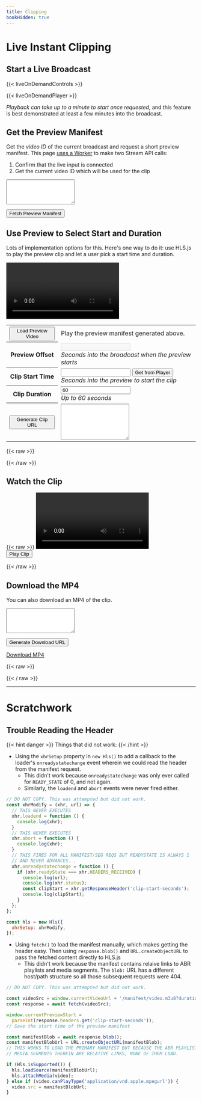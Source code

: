 ```yaml
---
title: Clipping
bookHidden: true
---
```


# Live Instant Clipping

## Start a Live Broadcast

{{< liveOnDemandControls >}}

{{< liveOnDemandPlayer >}}

_Playback can take up to a minute to start once requested,_ and this feature is
best demonstrated at least a few minutes into the broadcast.

## Get the Preview Manifest

Get the _video ID_ of the current broadcast and request a short preview manifest.
This page [uses a Worker](https://github.com/tsmith512/bframes/blob/trunk/functions/api/liveOnDemand/status.ts)
to make two Stream API calls:

1. Confirm that the live input is connected
2. Get the current video ID which will be used for the clip

<textarea class="output" id="preview-manifest-url" rows="4"></textarea>
<button id="preview-manifest">Fetch Preview Manifest</button>
<script>
  document.getElementById('preview-manifest').addEventListener('click', async (e) => {
    e.preventDefault();
    const status = await fetch('{{< HUGO_API_HOST >}}/api/liveOnDemand/status');
    if (status.ok) {
      const data = await status.json();
      if (data.state !== 'connected') {
        console.log('Live broadcast not currently running.');
        document.getElementById('preview-manifest-url').innerText =
          'Live broadcast not currently running / available.';
        return false;
      }
      console.log(`Live input ${data.input} recording to ${data.current}.`);
      // Stash this for the next script
      window.currentVideo = data.current;
      window.currentVideoUrl =
        `https://customer-igynxd2rwhmuoxw8.cloudflarestream.com/${data.current}`;
      document.getElementById('preview-manifest-url').innerText =
        `${window.currentVideoUrl}/manifest/video.m3u8?duration=3m`;
    }
  });
</script>

## Use Preview to Select Start and Duration

Lots of implementation options for this. Here's one way to do it: use HLS.js to
play the preview clip and let a user pick a start time and duration.

<script src="https://cdn.jsdelivr.net/npm/hls.js@1"></script>
<video controls id="preview-video"></video>

<table>
  <tr>
    <th><button id="preview-playback">Load Preview Video</button></th>
    <td>
      Play the preview manifest generated above.
    </td>
  </tr>
  <tr>
    <th>Preview Offset</th>
    <td>
      <input type="number" id="preview-offset" disabled />
      <br /><em>Seconds into the broadcast when the preview starts</em>
    </td>
  </tr>
  <tr>
    <th>Clip Start Time</th>
    <td>
      <input type="number" id="preview-start" />
      <button id="preview-time-capture">Get from Player</button>
      <br /><em>Seconds into the preview to start the clip</em>
    </td>
  </tr>
  <tr>
    <th>Clip Duration</th>
    <td>
      <input type="number" id="preview-duration" value="60" />
      <br /><em>Up to 60 seconds</em>
    </td>
  </tr>
  <tr>
    <th><button id="preview-make-clip">Generate Clip URL</button></th>
    <td>
      <textarea id="clip-base-url" rows="6" class="output"></textarea>
    </td>
  </tr>
</table>

<script>
  const previewButton = document.getElementById('preview-playback');
  const previewOffset = document.getElementById('preview-offset');
  const previewTimeCapture = document.getElementById('preview-time-capture');
  const previewStart = document.getElementById('preview-start');
  const previewDuration = document.getElementById('preview-duration');
  const previewGenerateUrl = document.getElementById('preview-make-clip');
  const clipBaseUrl = document.getElementById('clip-base-url');
</script>

{{< raw >}}
<script>
  const video = document.getElementById('preview-video');

  // Override the pLoader (playlist loader) to modify the handler for
  // receiving the manifest and grab the header there.
  class pLoader extends Hls.DefaultConfig.loader {
    constructor(config) {
      super(config);
      var load = this.load.bind(this);
      this.load = function (context, config, callbacks) {
        if (context.type == 'manifest') {
          var onSuccess = callbacks.onSuccess;
          // copy the existing onSuccess handler so we can fire it later.

          callbacks.onSuccess = function (response, stats, context, networkDetails) {
            // The fourth argument here is undocumented in HLS.js but contains
            // the response object for the manifest fetch, which gives us headers:

            window.currentPreviewStart =
              parseInt(networkDetails.getResponseHeader('clip-start-seconds'));
            // Save the start time of the preview manifest

            previewOffset.value = window.currentPreviewStart;
            // Put the value in our text field example

            onSuccess(response, stats, context);
            // And fire the exisint success handler.
          };
        }
        load(context, config, callbacks);
      };
    }
  }

  const hls = new Hls({
    pLoader: pLoader,
  });

  // Start playback of the preview manifest:
  previewButton.addEventListener('click', (e) => {
    e.preventDefault();
    if (window?.currentVideoUrl) {
      const videoSrc = window.currentVideoUrl + '/manifest/video.m3u8?duration=3m';
      if (Hls.isSupported()) {
        hls.loadSource(videoSrc);
        hls.attachMedia(video);
      } else if (video.canPlayType('application/vnd.apple.mpegurl')) {
        video.src = videoSrc;
      }
    } else {
      alert('Fetch the preview manifest first');
    }
  });

  // Grab the time into the preview where the user is, fill in the form
  previewTimeCapture.addEventListener('click', (e) => {
    e.preventDefault();
    previewStart.value = Math.floor(video.currentTime);
  });

  // Generate the clip URL. We'll need the video ID, the offset of the preview
  // and the time into the preview where the user marked.
  previewGenerateUrl.addEventListener('click', (e) => {
    if (!previewStart.value) {
      alert('Need a start time');
      return;
    } else if (!previewDuration.value || parseInt(previewDuration.value) > 60) {
      alert('Need a preview duration set and no more than 60 seconds');
      return;
    } else if (!window.currentVideoUrl) {
      alert('Fetch preview manifest and start playback.');
      return;
    }

    window.clipUrl =
      `${window.currentVideoUrl}/manifest/clip.m3u8` +
      `?time=${parseInt(previewStart.value) + window.currentPreviewStart}s` +
      `&duration=${previewDuration.value}s`;

    clipBaseUrl.innerText = window.clipUrl;
  });
</script>
{{< /raw >}}

## Watch the Clip

{{< raw >}}
<video controls id="clip-video"></video>
<br /><button id="clip-start">Play Clip</button>

<script>
  const videoClip = document.getElementById('clip-video');

  const hlsClip = new Hls();

  document.getElementById('clip-start').addEventListener('click', (e) => {
    e.preventDefault();
    if (!window?.clipUrl) {
      alert('Generate a clip above first');
      return;
    }

    if (Hls.isSupported()) {
      hlsClip.loadSource(window.clipUrl);
      hlsClip.attachMedia(videoClip);
    } else if (video.canPlayType('application/vnd.apple.mpegurl')) {
      videoClip.src = window.clipUrl;
    }
  });
</script>
{{< /raw >}}

## Download the MP4

You can also download an MP4 of the clip.

<textarea class="output" id="clip-download-url" rows="4"></textarea>
<button id="clip-download-url-generate">Generate Download URL</button>

<p>
  <a id="clip-download-link" href="javascript:alert('Build a clip first.')">Download MP4</a>
</p>

{{< raw >}}
<script>
  document.getElementById('clip-download-url-generate').addEventListener('click', (e) => {
    e.preventDefault();
    if (!window?.clipUrl) {
      alert('Generate a clip above first');
      return;
    }

    const downloadUrl =
      `${window.currentVideoUrl}/clip.mp4` +
      `?time=${parseInt(previewStart.value) + window.currentPreviewStart}s` +
      `&duration=${previewDuration.value}s` +
      `&filename=clip-test-${previewDuration.value}s.mp4`;

    document.getElementById('clip-download-url').innerText = downloadUrl;
    document.getElementById('clip-download-link').href = downloadUrl;
  });
</script>
{{< / raw >}}

---

# Scratchwork

## Trouble Reading the Header

{{< hint danger >}}
Things that did not work:
{{< /hint >}}

- Using the `xhrSetup` property in `new Hls()` to add a callback to the loader's
  `onreadystatechange` event wherein we could read the header from the manifest
  request.
  - This didn't work because `onreadystatechange` was only ever called for
    `READY_STATE` of 0, and not again.
  - Similarly, the `loadend` and `abort` events were never fired either.

``` js
// DO NOT COPY. This was attempted but did not work.
const xhrModify = (xhr, url) => {
  // THIS NEVER EXECUTES
  xhr.loadend = function () {
    console.log(xhr);
  }
  // THIS NEVER EXECUTES
  xhr.abort = function () {
    console.log(xhr);
  }
  // THIS FIRES FOR ALL MANIFEST/SEG REQS BUT READYSTATE IS ALWAYS 1
  // AND NEVER ADVANCES...
  xhr.onreadystatechange = function () {
    if (xhr.readyState === xhr.HEADERS_RECEIVED) {
      console.log(url);
      console.log(xhr.status);
      const clipStart = xhr.getResponseHeader('clip-start-seconds');
      console.log(clipStart);
    }
  };
};

const hls = new Hls({
  xhrSetup: xhrModify,
});
```


- Using `fetch()` to load the manifest manually, which makes getting the header
  easy. Then using `response.blob()` and `URL.createObjectURL` to pass the fetched
  content directly to HLS.js
  - This didn't work because the manifest contains relaive links to ABR playlists
    and media segments. The `blob:` URL has a different host/path structure so
    all those subsequent requests were 404.

``` js
// DO NOT COPY. This was attempted but did not work.

const videoSrc = window.currentVideoUrl + '/manifest/video.m3u8?duration=3m';
const response = await fetch(videoSrc);

window.currentPreviewStart =
  parseInt(response.headers.get('clip-start-seconds'));
// Save the start time of the preview manifest

const manifestBlob = await response.blob();
const manifestBlobUrl = URL.createObjectURL(manifestBlob);
// THIS WORKS TO LOAD THE PRIMARY MANIFEST BUT BECAUSE THE ABR PLAYLISTS AND
// MEDIA SEGMENTS THEREIN ARE RELATIVE LINKS, NONE OF THEM LOAD.

if (Hls.isSupported()) {
  hls.loadSource(manifestBlobUrl);
  hls.attachMedia(video);
} else if (video.canPlayType('application/vnd.apple.mpegurl')) {
  video.src = manifestBlobUrl;
}
```
